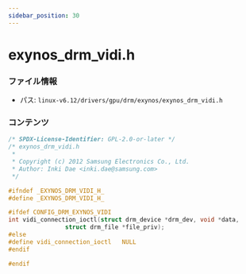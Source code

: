 ```yaml
---
sidebar_position: 30
---
```

# exynos_drm_vidi.h

### ファイル情報

- パス: `linux-v6.12/drivers/gpu/drm/exynos/exynos_drm_vidi.h`

### コンテンツ

```h
/* SPDX-License-Identifier: GPL-2.0-or-later */
/* exynos_drm_vidi.h
 *
 * Copyright (c) 2012 Samsung Electronics Co., Ltd.
 * Author: Inki Dae <inki.dae@samsung.com>
 */

#ifndef _EXYNOS_DRM_VIDI_H_
#define _EXYNOS_DRM_VIDI_H_

#ifdef CONFIG_DRM_EXYNOS_VIDI
int vidi_connection_ioctl(struct drm_device *drm_dev, void *data,
				struct drm_file *file_priv);
#else
#define vidi_connection_ioctl	NULL
#endif

#endif

```
